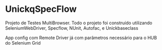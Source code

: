 # UnickqSpecFlow
Projeto de Testes MultiBrowser. 
Todo o projeto foi construído utilizando SeleniumWebDriver, Specflow, NUnit, Autofac, e Unickbaseclass

App config com Remote Driver já com parâmetros necessário para o HUB do Selenium Grid
